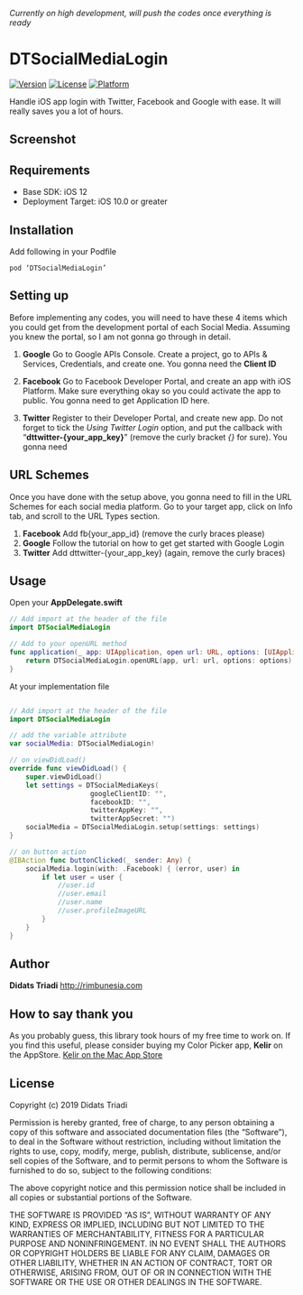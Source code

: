 *Currently on high development, will push the codes once everything is ready*

# DTSocialMediaLogin
[![Version](https://img.shields.io/cocoapods/v/DTSocialMediaLogin.svg?style=flat)](http://cocoapods.org/pods/DTSocialMediaLogin)
[![License](https://img.shields.io/cocoapods/l/DTSocialMediaLogin.svg?style=flat)](http://cocoapods.org/pods/DTSocialMediaLogin)
[![Platform](https://img.shields.io/cocoapods/p/DTSocialMediaLogin?style=flat)](http://cocoapods.org/pods/DTSocialMediaLogin)

Handle iOS app login with Twitter, Facebook and Google with ease. It will really saves you a lot of hours.

## Screenshot


##  Requirements
* Base SDK: iOS 12
* Deployment Target: iOS 10.0 or greater

## Installation
Add following in your Podfile

```
pod ‘DTSocialMediaLogin’
```

## Setting up
Before implementing any codes, you will need to have these 4 items which you could get from the development  portal of each Social Media. Assuming you knew the portal, so I am not gonna go through in detail.

1. **Google**
Go to Google APIs Console. Create a project, go to APIs & Services, Credentials, and create one. You gonna need the **Client ID**

2. **Facebook**
Go to Facebook Developer Portal, and create an app with iOS Platform. Make sure everything okay so you could activate the app to public. You gonna need to get Application ID here.

3. **Twitter**
Register to their Developer Portal, and create new app. Do not forget to tick the _Using Twitter Login_ option, and put the callback with “**dttwitter-{your_app_key}**” (remove the curly bracket _{}_ for sure). You gonna need

## URL Schemes
Once you have done with the setup above, you gonna need to fill in the URL Schemes for each social media platform. Go to your target app, click on Info tab, and scroll to the URL Types section.

1. **Facebook**
Add fb{your_app_id} (remove the curly braces please)
2. **Google**
Follow the tutorial on how to get get started with Google Login
3. **Twitter**
Add dttwitter-{your_app_key} (again, remove the curly braces)

## Usage
Open your **AppDelegate.swift**
```swift
// Add import at the header of the file
import DTSocialMediaLogin

// Add to your openURL method
func application(_ app: UIApplication, open url: URL, options: [UIApplication.OpenURLOptionsKey : Any] = [:]) -> Bool {
    return DTSocialMediaLogin.openURL(app, url: url, options: options)
}
```

At your implementation file
```swift

// Add import at the header of the file
import DTSocialMediaLogin

// add the variable attribute
var socialMedia: DTSocialMediaLogin!

// on viewDidLoad()
override func viewDidLoad() {
	super.viewDidLoad()
	let settings = DTSocialMediaKeys(
					googleClientID: "", 
					facebookID: "", 
					twitterAppKey: "", 
					twitterAppSecret: "")
	socialMedia = DTSocialMediaLogin.setup(settings: settings)
}

// on button action
@IBAction func buttonClicked(_ sender: Any) {
	socialMedia.login(with: .Facebook) { (error, user) in
		if let user = user {
			//user.id
			//user.email
			//user.name
			//user.profileImageURL
		}
	}
}

```

## Author
**Didats Triadi**
http://rimbunesia.com

##  How to say thank you
As you probably guess, this library took  hours of my free time to work on. If you find this useful, please consider buying my Color Picker app, **Kelir** on  the AppStore.  [‎Kelir on the Mac App Store](https://apps.apple.com/us/app/kelir-pro/id1186597992?mt=12)

## License
Copyright (c) 2019 Didats Triadi

Permission is hereby granted, free of charge, to any person obtaining a copy of this software and associated documentation files (the “Software”), to deal  in the Software without restriction, including without limitation the rights to use, copy, modify, merge, publish, distribute, sublicense, and/or sell copies of the Software, and to permit persons to whom the Software is furnished to do so, subject to the following conditions:

The above copyright notice and this permission notice shall be included in all copies or substantial portions of the Software.

THE SOFTWARE IS PROVIDED “AS IS”, WITHOUT WARRANTY OF ANY KIND, EXPRESS OR IMPLIED, INCLUDING BUT NOT LIMITED TO THE WARRANTIES OF MERCHANTABILITY, FITNESS FOR A PARTICULAR PURPOSE AND NONINFRINGEMENT. IN NO EVENT SHALL THE AUTHORS OR COPYRIGHT HOLDERS BE LIABLE FOR ANY CLAIM, DAMAGES OR OTHER LIABILITY, WHETHER IN AN ACTION OF CONTRACT, TORT OR OTHERWISE, ARISING FROM, OUT OF OR IN CONNECTION WITH THE SOFTWARE OR THE USE OR OTHER DEALINGS IN THE SOFTWARE.
